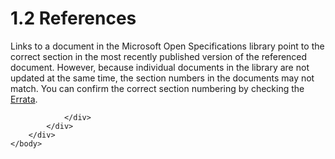 <html dir="LTR" xmlns:mshelp="http://msdn.microsoft.com/mshelp" xmlns:ddue="http://ddue.schemas.microsoft.com/authoring/2003/5" xmlns:xlink="http://www.w3.org/1999/xlink" xmlns:tool="http://www.microsoft.com/tooltip">
    <head>
        <meta http-equiv="Content-Type" content="text/html; CHARSET=utf-8"></meta>
        <meta name="save" content="history"></meta>
        <title>1.2 References</title>
        <xml>
            <mshelp:toctitle title="1.2 References"></mshelp:toctitle>
            <mshelp:rltitle title="[MS-UCODEREF]: References"></mshelp:rltitle>
            <mshelp:keyword index="A" term="6fff2b95-56db-443e-8aed-946f8bd171a9"></mshelp:keyword>
            <mshelp:attr name="DCSext.ContentType" value="open specification"></mshelp:attr>
            <mshelp:attr name="AssetID" value="6fff2b95-56db-443e-8aed-946f8bd171a9"></mshelp:attr>
            <mshelp:attr name="TopicType" value="kbRef"></mshelp:attr>
            <mshelp:attr name="DCSext.Title" value="[MS-UCODEREF]: References" />
        </xml>
    </head>
    <body>
        <div id="header">
            <h1 class="heading">1.2 References</h1>
        </div>
        <div id="mainSection">
            <div id="mainBody">
                <div id="allHistory" class="saveHistory"></div>
                <div id="sectionSection0" class="section" name="collapseableSection">
                    

<p>Links to a document in the Microsoft Open Specifications
library point to the correct section in the most recently published version of
the referenced document. However, because individual documents in the library
are not updated at the same time, the section numbers in the documents may not
match. You can confirm the correct section numbering by checking the <a href="https://go.microsoft.com/fwlink/?linkid=850906">Errata</a>.  </p>


                </div>
            </div>
        </div>
    </body>
</html>